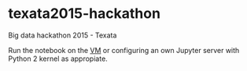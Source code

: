 # texata2015-hackathon
Big data hackathon 2015 - Texata

Run the notebook on the <a href="http://www.cs.uni-potsdam.de/~ggruben/vm.html">VM</a> or configuring an own Jupyter server with Python 2 kernel as appropiate.
